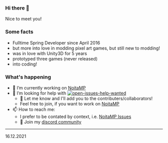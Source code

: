 ### Hi there 👋
Nice to meet you!

### Some facts
- Fulltime Spring Developer since April 2016
- but more into love in modding pixel art games, but still new to modding!
- was in love with Unity3D for 5 years
- prototyped three games (never released)
- into coding!

### What's happening
- 🔭 I’m currently working on [NoitaMP](https://github.com/Ismoh/NoitaMP)
- 🤔 I’m looking for help with [![open-issues-help-wanted](https://flat.badgen.net/github/label-issues/ismoh/noitamp/help%20wanted/open)](https://github.com/Ismoh/NoitaMP/issues?q=is%3Aopen+is%3Aissue+label%3A%22help+wanted%22)
  - 👯 Let me know and I'll add you to the contributers/collaborators!
  - Feel free to join, if you want to work on [NoitaMP](https://github.com/Ismoh/NoitaMP)
- 📫 How to reach me:
  - I prefer to be contated by context, i.e. [NoitaMP Issues](https://github.com/Ismoh/NoitaMP/issues)
  - :electric_plug: Join my [discord community](https://discord.gg/Z99g7Hx)

---
16.12.2021
